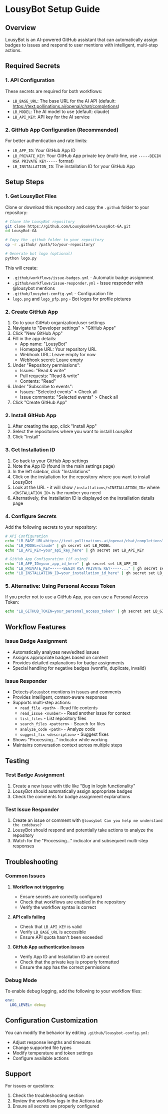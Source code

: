 # LousyBot Setup Guide

## Overview
LousyBot is an AI-powered GitHub assistant that can automatically assign badges to issues and respond to user mentions with intelligent, multi-step actions.

## Required Secrets

### 1. API Configuration
These secrets are required for both workflows:

- `LB_BASE_URL`: The base URL for the AI API (default: https://text.pollinations.ai/openai/chat/completions)
- `LB_MODEL`: The AI model to use (default: claude)
- `LB_API_KEY`: API key for the AI service

### 2. GitHub App Configuration (Recommended)
For better authentication and rate limits:

- `LB_APP_ID`: Your GitHub App ID
- `LB_PRIVATE_KEY`: Your GitHub App private key (multi-line, use `-----BEGIN RSA PRIVATE KEY-----` format)
- `LB_INSTALLATION_ID`: The installation ID for your GitHub App

## Setup Steps

### 1. Get LousyBot Files
Clone or download this repository and copy the `.github` folder to your repository:

```bash
# Clone the LousyBot repository
git clone https://github.com/LousyBook94/LousyBot-GA.git
cd LousyBot-GA

# Copy the .github folder to your repository
cp -r .github/ /path/to/your-repository/

# Generate bot logo (optional)
python logo.py
```

This will create:
- `.github/workflows/issue-badges.yml` - Automatic badge assignment
- `.github/workflows/issue-responder.yml` - Issue responder with @lousybot mentions
- `.github/lousybot-config.yml` - Configuration file
- `logo.png` and `logo_pfp.png` - Bot logos for profile pictures

### 2. Create GitHub App
1. Go to your GitHub organization/user settings
2. Navigate to "Developer settings" > "GitHub Apps"
3. Click "New GitHub App"
4. Fill in the app details:
   - App name: "LousyBot"
   - Homepage URL: Your repository URL
   - Webhook URL: Leave empty for now
   - Webhook secret: Leave empty
5. Under "Repository permissions":
   - Issues: "Read & write"
   - Pull requests: "Read & write"
   - Contents: "Read"
6. Under "Subscribe to events":
   - Issues: "Selected events" > Check all
   - Issue comments: "Selected events" > Check all
7. Click "Create GitHub App"

### 2. Install GitHub App
1. After creating the app, click "Install App"
2. Select the repositories where you want to install LousyBot
3. Click "Install"

### 3. Get Installation ID
1. Go back to your GitHub App settings
2. Note the App ID (found in the main settings page)
3. In the left sidebar, click "Installations"
4. Click on the installation for the repository where you want to install LousyBot
5. Look at the URL - it will show `/installations/<INSTALLATION_ID>` where `<INSTALLATION_ID>` is the number you need
6. Alternatively, the Installation ID is displayed on the installation details page

### 4. Configure Secrets
Add the following secrets to your repository:

```bash
# API Configuration
echo "LB_BASE_URL=https://text.pollinations.ai/openai/chat/completions" | gh secret set LB_BASE_URL
echo "LB_MODEL=claude" | gh secret set LB_MODEL
echo "LB_API_KEY=your_api_key_here" | gh secret set LB_API_KEY

# GitHub App Configuration (if using)
echo "LB_APP_ID=your_app_id_here" | gh secret set LB_APP_ID
echo "LB_PRIVATE_KEY=-----BEGIN RSA PRIVATE KEY-----..." | gh secret set LB_PRIVATE_KEY
echo "LB_INSTALLATION_ID=your_installation_id_here" | gh secret set LB_INSTALLATION_ID
```

### 5. Alternative: Using Personal Access Token
If you prefer not to use a GitHub App, you can use a Personal Access Token:

```bash
echo "LB_GITHUB_TOKEN=your_personal_access_token" | gh secret set LB_GITHUB_TOKEN
```

## Workflow Features

### Issue Badge Assignment
- Automatically analyzes new/edited issues
- Assigns appropriate badges based on content
- Provides detailed explanations for badge assignments
- Special handling for negative badges (wontfix, duplicate, invalid)

### Issue Responder
- Detects `@lousybot` mentions in issues and comments
- Provides intelligent, context-aware responses
- Supports multi-step actions:
  - `read_file <path>` - Read file contents
  - `read_issue <number>` - Read another issue for context
  - `list_files` - List repository files
  - `search_files <pattern>` - Search for files
  - `analyze_code <path>` - Analyze code
  - `suggest_fix <description>` - Suggest fixes
- Shows "Processing..." indicator while working
- Maintains conversation context across multiple steps

## Testing

### Test Badge Assignment
1. Create a new issue with title like "Bug in login functionality"
2. LousyBot should automatically assign appropriate badges
3. Check the comments for badge assignment explanations

### Test Issue Responder
1. Create an issue or comment with `@lousybot Can you help me understand the codebase?`
2. LousyBot should respond and potentially take actions to analyze the repository
3. Watch for the "Processing..." indicator and subsequent multi-step responses

## Troubleshooting

### Common Issues

1. **Workflow not triggering**
   - Ensure secrets are correctly configured
   - Check that workflows are enabled in the repository
   - Verify the workflow syntax is correct

2. **API calls failing**
   - Check that `LB_API_KEY` is valid
   - Verify `LB_BASE_URL` is accessible
   - Ensure API quota hasn't been exceeded

3. **GitHub App authentication issues**
   - Verify App ID and Installation ID are correct
   - Check that the private key is properly formatted
   - Ensure the app has the correct permissions

### Debug Mode
To enable debug logging, add the following to your workflow files:

```yaml
env:
  LOG_LEVEL: debug
```

## Configuration Customization

You can modify the behavior by editing `.github/lousybot-config.yml`:

- Adjust response lengths and timeouts
- Change supported file types
- Modify temperature and token settings
- Configure available actions

## Support

For issues or questions:
1. Check the troubleshooting section
2. Review the workflow logs in the Actions tab
3. Ensure all secrets are properly configured